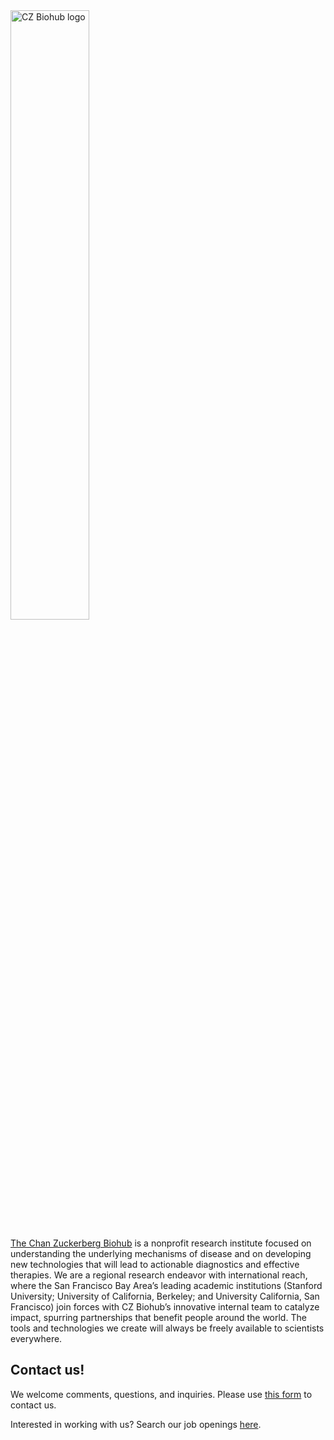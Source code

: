 <img src="https://raw.githubusercontent.com/czbiohub/.github/master/profile/cz-biohub-logo-high-res.png" width="50%" alt="CZ Biohub logo">

[The Chan Zuckerberg Biohub](https://czbiohub.org) is a nonprofit research institute focused on understanding the underlying mechanisms of disease and on developing new technologies that will lead to actionable diagnostics and effective therapies. We are a regional research endeavor with international reach, where the San Francisco Bay Area’s leading academic institutions (Stanford University; University of California, Berkeley; and University California, San Francisco) join forces with CZ Biohub’s innovative internal team to catalyze impact, spurring partnerships that benefit people around the world. The tools and technologies we create will always be freely available to scientists everywhere.

## Contact us!
We welcome comments, questions, and inquiries. Please use [this form](https://czbiohub.org/contact/) to contact us.

Interested in working with us? Search our job openings [here](https://www.czbiohub.org/careers/). 
